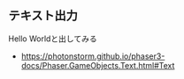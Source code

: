 ## テキスト出力

Hello Worldと出してみる

* https://photonstorm.github.io/phaser3-docs/Phaser.GameObjects.Text.html#Text

<script type="module">

const config = {
	type: Phaser.AUTO,
	width: 800,
	height: 600,
	physics: {
		default: "arcade",
		arcade: {
			debug: true
		}
	},
	scene: {
		preload: preload,
		create: create,
		update: update
	}
};

const game = new Phaser.Game(config);

function preload()
{
}

function create()
{
	const text = this.add.text(10, 10, "Hello World");
}

function update()
{
}

</script>
